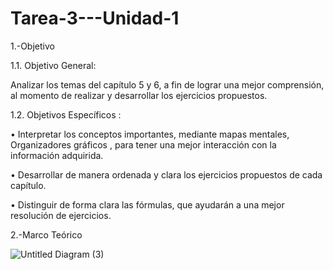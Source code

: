 # Tarea-3---Unidad-1

1.-Objetivo

1.1. Objetivo General:

Analizar los temas del capítulo 5 y 6, a fin de lograr una mejor comprensión, al momento de realizar y desarrollar  los ejercicios propuestos.

1.2. Objetivos Específicos :

• Interpretar los conceptos importantes, mediante mapas mentales, Organizadores gráficos , para tener una mejor interacción con  la información adquirida.

 • Desarrollar de manera ordenada y clara los ejercicios propuestos de cada capítulo.
 
 • Distinguir de forma clara las fórmulas, que ayudarán a una mejor resolución de ejercicios.
 
2.-Marco Teórico 

![Untitled Diagram (3)](https://user-images.githubusercontent.com/105687213/171780296-f62b3cb2-4116-4823-8cf1-a76e556272b3.jpg)

